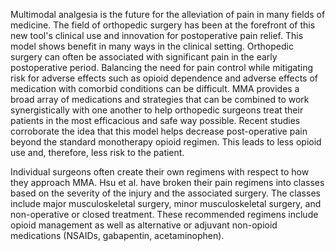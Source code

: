 Multimodal analgesia is the future for the alleviation of pain in many fields of medicine. The field of orthopedic surgery has been at the forefront of this new tool's clinical use and innovation for postoperative pain relief. This model shows benefit in many ways in the clinical setting. Orthopedic surgery can often be associated with significant pain in the early postoperative period. Balancing the need for pain control while mitigating risk for adverse effects such as opioid dependence and adverse effects of medication with comorbid conditions can be difficult. MMA provides a broad array of medications and strategies that can be combined to work synergistically with one another to help orthopedic surgeons treat their patients in the most efficacious and safe way possible. Recent studies corroborate the idea that this model helps decrease post-operative pain beyond the standard monotherapy opioid regimen. This leads to less opioid use and, therefore, less risk to the patient.

Individual surgeons often create their own regimens with respect to how they approach MMA. Hsu et al. have broken their pain regimens into classes based on the severity of the injury and the associated surgery. The classes include major musculoskeletal surgery, minor musculoskeletal surgery, and non-operative or closed treatment. These recommended regimens include opioid management as well as alternative or adjuvant non-opioid medications (NSAIDs, gabapentin, acetaminophen).